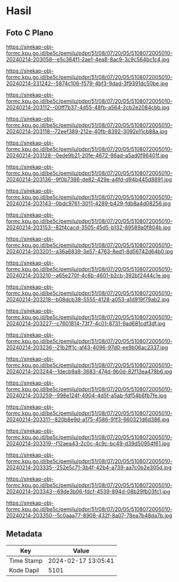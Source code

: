 # Hasil

## Foto C Plano

https://sirekap-obj-formc.kpu.go.id/be5c/pemilu/pdpr/51/08/07/20/05/5108072005010-20240214-203058--e5c364f1-2ae1-4ea8-8ac9-3c9c564bc1c4.jpg

https://sirekap-obj-formc.kpu.go.id/be5c/pemilu/pdpr/51/08/07/20/05/5108072005010-20240214-231242--5874c106-f579-4bf3-9dad-3f9391dc50be.jpg

https://sirekap-obj-formc.kpu.go.id/be5c/pemilu/pdpr/51/08/07/20/05/5108072005010-20240214-203112--00ff7b37-4d55-48fb-a564-2cb2e2084cbb.jpg

https://sirekap-obj-formc.kpu.go.id/be5c/pemilu/pdpr/51/08/07/20/05/5108072005010-20240214-203118--72eef389-212e-40fb-8392-3092e11cb88a.jpg

https://sirekap-obj-formc.kpu.go.id/be5c/pemilu/pdpr/51/08/07/20/05/5108072005010-20240214-203128--0ede9b21-20fe-4672-86ad-a5ad0f96401f.jpg

https://sirekap-obj-formc.kpu.go.id/be5c/pemilu/pdpr/51/08/07/20/05/5108072005010-20240214-203136--9f0b7386-de82-429e-a4fd-d94b445d8891.jpg

https://sirekap-obj-formc.kpu.go.id/be5c/pemilu/pdpr/51/08/07/20/05/5108072005010-20240214-203143--0bdc9761-3011-4289-b429-fdb8a4d08256.jpg

https://sirekap-obj-formc.kpu.go.id/be5c/pemilu/pdpr/51/08/07/20/05/5108072005010-20240214-203153--82f4cacd-3505-45d5-b132-89589a0f804b.jpg

https://sirekap-obj-formc.kpu.go.id/be5c/pemilu/pdpr/51/08/07/20/05/5108072005010-20240214-203201--a36a6839-3e57-4763-8ed1-8d56742d64b0.jpg

https://sirekap-obj-formc.kpu.go.id/be5c/pemilu/pdpr/51/08/07/20/05/5108072005010-20240214-203210--a65e270f-4c6b-4601-b2cb-392bf2444c1e.jpg

https://sirekap-obj-formc.kpu.go.id/be5c/pemilu/pdpr/51/08/07/20/05/5108072005010-20240214-203218--b08dcb38-5555-4128-a053-a1d919f79ab2.jpg

https://sirekap-obj-formc.kpu.go.id/be5c/pemilu/pdpr/51/08/07/20/05/5108072005010-20240214-203227--c7601814-73f7-4c01-8731-9ad681cdf3df.jpg

https://sirekap-obj-formc.kpu.go.id/be5c/pemilu/pdpr/51/08/07/20/05/5108072005010-20240214-203236--21b2ff1c-af43-4096-97d0-ee9b06ac2337.jpg

https://sirekap-obj-formc.kpu.go.id/be5c/pemilu/pdpr/51/08/07/20/05/5108072005010-20240214-203244--1decb9a8-3683-474d-9b0d-82f13ea478b6.jpg

https://sirekap-obj-formc.kpu.go.id/be5c/pemilu/pdpr/51/08/07/20/05/5108072005010-20240214-203259--998e124f-4904-4d5f-a5ab-fdf54b6fb7fe.jpg

https://sirekap-obj-formc.kpu.go.id/be5c/pemilu/pdpr/51/08/07/20/05/5108072005010-20240214-203311--820b8e9d-a175-4586-91f3-660321d6d386.jpg

https://sirekap-obj-formc.kpu.go.id/be5c/pemilu/pdpr/51/08/07/20/05/5108072005010-20240214-203319--f12aea43-2c0c-4c9c-bc49-d39d50954f61.jpg

https://sirekap-obj-formc.kpu.go.id/be5c/pemilu/pdpr/51/08/07/20/05/5108072005010-20240214-203335--252e5c71-3b4f-42b4-a739-aa7c0b2e305d.jpg

https://sirekap-obj-formc.kpu.go.id/be5c/pemilu/pdpr/51/08/07/20/05/5108072005010-20240214-203343--69de3b06-fdcf-4539-894d-08b29fb03fc1.jpg

https://sirekap-obj-formc.kpu.go.id/be5c/pemilu/pdpr/51/08/07/20/05/5108072005010-20240214-203350--5c0aaa77-8908-432f-8a07-78ea7b48da7b.jpg


## Metadata

| Key        | Value               |
| ---------- | ------------------- |
| Time Stamp | 2024-02-17 13:05:41 |
| Kode Dapil | 5101                |



